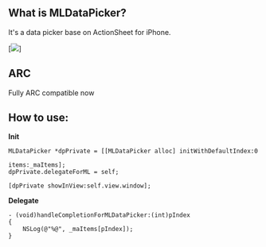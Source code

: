 What is MLDataPicker?
---
It's a data picker base on ActionSheet for iPhone.

[<img src="http://sdrv.ms/YrFj0a" />]

ARC
---
Fully ARC compatible now

How to use:
---

**Init**

    MLDataPicker *dpPrivate = [[MLDataPicker alloc] initWithDefaultIndex:0
                                                                   items:_maItems];
    dpPrivate.delegateForML = self;
    
    [dpPrivate showInView:self.view.window];
    
**Delegate**

    - (void)handleCompletionForMLDataPicker:(int)pIndex
    {
        NSLog(@"%@", _maItems[pIndex]);
    }

